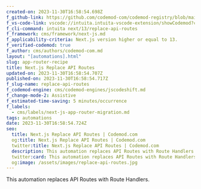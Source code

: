 ```yaml
---
created-on: 2023-11-30T16:58:54.698Z
f_github-link: https://github.com/codemod-com/codemod-registry/blob/main/codemods/next/13/replace-api-routes
f_vs-code-link: vscode://intuita.intuita-vscode-extension/showCodemod?chd=NqIyIrHZwTXlxQEcQTe-fCeYsQ4
f_cli-command: intuita next/13/replace-api-routes
f_framework: cms/framework/next-js.md
f_applicability-criteria: Next.js version higher or equal to 13.
f_verified-codemod: true
f_author: cms/authors/codemod-com.md
layout: "[automations].html"
slug: app-router-recipe
title: Next.js Replace API Routes
updated-on: 2023-11-30T16:58:54.707Z
published-on: 2023-11-30T16:58:54.717Z
f_slug-name: replace-api-routes
f_codemod-engine: cms/codemod-engines/jscodeshift.md
f_change-mode-2: Assistive
f_estimated-time-saving: 5 minutes/occurrence
f_labels:
  - cms/labels/next-js-app-router-migration.md
tags: automations
date: 2023-11-30T16:58:54.724Z
seo:
  title: Next.js Replace API Routes | Codemod.com
  og:title: Next.js Replace API Routes | Codemod.com
  twitter:title: Next.js Replace API Routes | Codemod.com
  description: This automation replaces API Routes with Route Handlers.
  twitter:card: This automation replaces API Routes with Route Handlers.
  og:image: /assets/images/replace-api-routes.jpg
---
```

This automation replaces API Routes with Route Handlers.